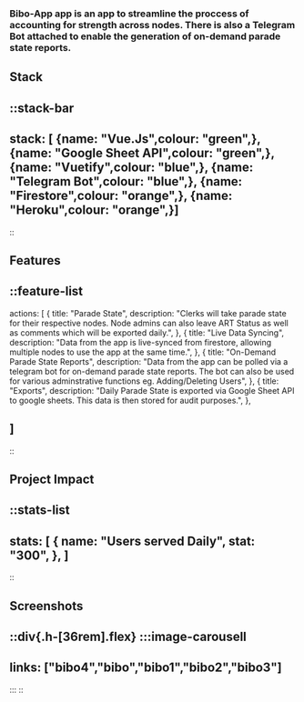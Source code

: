 ### Bibo-App app is an app to streamline the proccess of accounting for strength across nodes. There is also a Telegram Bot attached to enable the generation of on-demand parade state reports.


## Stack
::stack-bar
---
stack: [
    {name: "Vue.Js",colour: "green",},
    {name: "Google Sheet API",colour: "green",},
    {name: "Vuetify",colour: "blue",},
    {name: "Telegram Bot",colour: "blue",},
    {name: "Firestore",colour: "orange",},
    {name: "Heroku",colour: "orange",}]
---
::

## Features
::feature-list
---
actions: [
  {
    title: "Parade State",
    description: "Clerks will take parade state for their respective nodes. Node admins can also leave ART Status as well as comments which will be exported daily.",
  },
  {
    title: "Live Data Syncing",
    description: "Data from the app is live-synced from firestore, allowing multiple nodes to use the app at the same time.",
  },
  {
    title: "On-Demand Parade State Reports",
    description: "Data from the app can be polled via a telegram bot for on-demand parade state reports. The bot can also be used for various adminstrative functions eg. Adding/Deleting Users",
  },
  {
    title: "Exports",
    description: "Daily Parade State is exported via Google Sheet API to google sheets. This data is then stored for audit purposes.",
  },
  
]
---
::


## Project Impact

::stats-list
---
stats: [
    {
        name: "Users served Daily",
        stat: "300",
    },
]
---
::

## Screenshots
::div{.h-[36rem].flex}
:::image-carousell
---
links: ["bibo4","bibo","bibo1","bibo2","bibo3"]
---
:::
::

